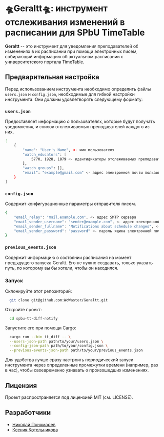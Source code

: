 # 🛸Geraltt🛸: инструмент отслеживания изменений в расписании для SPbU TimeTable

**Geraltt** -- это инструмент для уведомления преподавателей об изменениях в их расписании при помощи электронных писем, собирающий информацию об актуальном расписании с университетского портала TimeTable.

## Предварительная настройка

Перед использованием инструмента необходимо определить файлы `users.json` и `config.json`, необходимые для гибкой настройки инструмента. Они должны удовлетворять следующему формату:

### `users.json`

Предоставляет информацию о пользователях, которые будут получать уведомления, и список отслеживаемых преподавателей каждого из них.

```bash
[
    {
        "name": "User's Name", <- имя пользователя
        "watch_educators": [
            5770, 1928, 1879 <- идентификаторы отслеживаемых преподавателей
        ],
        "watch_groups": [],
        "email": "example@gmail.com" <- адрес электронной почты пользователя
    }
]
```

### `config.json`

Содержит конфигурационные параметры отправителя писем.

```bash
{
    "email_relay": "mail.example.com", <- адрес SMTP сервера
    "email_sender_username": "sender@example.com", <- адрес электронной почты, с которого будут отправляться уведомления об изменениях
    "email_sender_fullname": "Notifications about schedule changes", <- имя отправителя писем
    "email_sender_password": "password" <- пароль ящика электронной почты отправителя писем
}
```

### `previous_events.json`

Содержит информацию о состоянии расписания на момент предыдущего запуска Geraltt. Его не нужно создавать, только указать путь, по которому вы бы хотели, чтобы он находился.

### Запуск

Склонируйте этот репозиторий:
```bash
  git clone git@github.com:WoWaster/Geraltt.git
```

Откройте проект:
```bash
  cd spbu-tt-diff-notify
```

Запустите его при помощи Cargo:
```bash
  cargo run --bin tt_diff -- \
  --users-json-path path/to/your/users.json \
  --config-json-path path/to/your/config.json \
  --previous-events-json-path path/to/your/previous_events.json
```

Для удобства лучше сразу настроить периодический запуск инструмента через определенные промежутки времени (например, раз в час), чтобы своевременно узнавать о произошедших изменениях.

## Лицензия

Проект распространяется под лицензией MIT (см. LICENSE).

## Разработчики
* [Николай Пономарев](https://github.com/WoWaster)
* [Ксения Котельникова](https://github.com/p1onerka)

